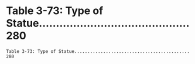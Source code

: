 # Table 3-73: Type of Statue............................................ 280

```
Table 3-73: Type of Statue............................................ 280

```
